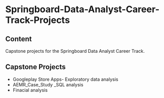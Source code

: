 # Springboard-Data-Analyst-Career-Track-Projects

## Content  

 Capstone projects for the Springboard Data Analyst Career Track. 
 
 ## Capstone Projects
 
 + Googleplay Store Apps- Exploratory data analysis
 + AEMR_Case_Study _SQL analysis
 + Finacial analysis
 
 
